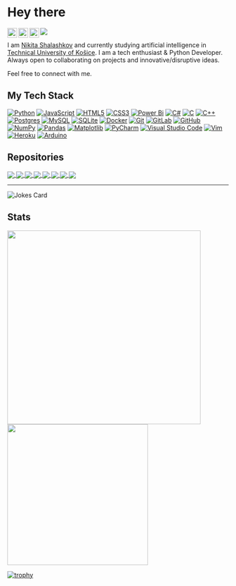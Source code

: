 # Hey there

<a href="https://www.instagram.com/it_shalash/">
  <img align="left" alt="Nikita's Instagram" width="22px" src="https://raw.githubusercontent.com/hussainweb/hussainweb/main/icons/instagram.png" />
</a>
<a href="https://discordapp.com/users/237980256848445440/">
  <img align="left" alt="Nikita's Discord" width="22px" src="https://raw.githubusercontent.com/peterthehan/peterthehan/master/assets/discord.svg" />
</a>
<a href="https://www.linkedin.com/in/nikita-shalashkov/">
  <img align="left" alt="Nikita's LinkedIN" width="22px" src="https://raw.githubusercontent.com/peterthehan/peterthehan/master/assets/linkedin.svg" />
</a>

![](https://komarev.com/ghpvc/?username=CoolmixZero&theme=github_dark )

I am [Nikita Shalashkov](https://github.com/CoolmixZero/CoolmixZero/blob/main/Nikita's%20Resume.pdf) and currently studying artificial intelligence in [Technical University of Košice](https://www.tuke.sk/wps/portal/tuke/!ut/p/z1/dYzBCoJAFEW_xmW-h40i7QbaJGpCgfY2oTGOos3IzNRAX5_QKqi7O5dzLxA0QKp9jrJ1o1btvPKFkmvOYxZlDItjmkTIq8O53LOiKmOEGghoVfBPOEIGJGfdfd646rapBDKiF0aY8GHWenBusbsAA_Teh1JrOYvwpu8B_poM2jpovk042QmWSb1yUW_eltIJvg!!/dz/d5/L0lHSkovd0RNQU5rQUVnQSEhLzROVkUvZW4!/). 
I am a tech enthusiast & Python Developer. Always open to collaborating on projects and innovative/disruptive ideas. 

Feel free to connect with me.

## My Tech Stack

[![Python](https://img.shields.io/badge/python-3670A0?style=for-the-badge&logo=python&logoColor=ffdd54)](https://github.com/CoolmixZero?tab=repositories)
[![JavaScript](https://img.shields.io/badge/javascript-%23323330.svg?style=for-the-badge&logo=javascript&logoColor=%23F7DF1E)](https://github.com/CoolmixZero?tab=repositories)
[![HTML5](https://img.shields.io/badge/html5-%23E34F26.svg?style=for-the-badge&logo=html5&logoColor=white)](https://github.com/CoolmixZero?tab=repositories)
[![CSS3](https://img.shields.io/badge/css3-%231572B6.svg?style=for-the-badge&logo=css3&logoColor=white)](https://github.com/CoolmixZero?tab=repositories)
[![Power Bi](https://img.shields.io/badge/power_bi-F2C811?style=for-the-badge&logo=powerbi&logoColor=black)](https://github.com/CoolmixZero?tab=repositories)
[![C#](https://img.shields.io/badge/c%23-%23239120.svg?style=for-the-badge&logo=c-sharp&logoColor=white)](https://github.com/CoolmixZero?tab=repositories)
[![C](https://img.shields.io/badge/c-%2300599C.svg?style=for-the-badge&logo=c&logoColor=white)](https://github.com/CoolmixZero?tab=repositories)
[![C++](https://img.shields.io/badge/c++-%2300599C.svg?style=for-the-badge&logo=c%2B%2B&logoColor=white)](https://github.com/CoolmixZero?tab=repositories)
[![Postgres](https://img.shields.io/badge/postgres-%23316192.svg?style=for-the-badge&logo=postgresql&logoColor=white)](https://github.com/CoolmixZero?tab=repositories)
[![MySQL](https://img.shields.io/badge/mysql-%2300f.svg?style=for-the-badge&logo=mysql&logoColor=white)](https://github.com/CoolmixZero?tab=repositories)
[![SQLite](https://img.shields.io/badge/sqlite-%2307405e.svg?style=for-the-badge&logo=sqlite&logoColor=white)](https://github.com/CoolmixZero?tab=repositories)
[![Docker](https://img.shields.io/badge/docker-%230db7ed.svg?style=for-the-badge&logo=docker&logoColor=white)](https://github.com/CoolmixZero?tab=repositories)
[![Git](https://img.shields.io/badge/git-%23F05033.svg?style=for-the-badge&logo=git&logoColor=white)](https://github.com/CoolmixZero?tab=repositories)
[![GitLab](https://img.shields.io/badge/gitlab-%23181717.svg?style=for-the-badge&logo=gitlab&logoColor=white)](https://github.com/CoolmixZero?tab=repositories)
[![GitHub](https://img.shields.io/badge/github-%23121011.svg?style=for-the-badge&logo=github&logoColor=white)](https://github.com/CoolmixZero?tab=repositories)
[![NumPy](https://img.shields.io/badge/numpy-%23013243.svg?style=for-the-badge&logo=numpy&logoColor=white)](https://github.com/CoolmixZero?tab=repositories)
[![Pandas](https://img.shields.io/badge/pandas-%23150458.svg?style=for-the-badge&logo=pandas&logoColor=white)](https://github.com/CoolmixZero?tab=repositories)
[![Matplotlib](https://img.shields.io/badge/Matplotlib-%23ffffff.svg?style=for-the-badge&logo=Matplotlib&logoColor=black)](https://github.com/CoolmixZero?tab=repositories)
[![PyCharm](https://img.shields.io/badge/pycharm-143?style=for-the-badge&logo=pycharm&logoColor=black&color=black&labelColor=green)](https://github.com/CoolmixZero?tab=repositories)
[![Visual Studio Code](https://img.shields.io/badge/Visual%20Studio%20Code-0078d7.svg?style=for-the-badge&logo=visual-studio-code&logoColor=white)](https://github.com/CoolmixZero?tab=repositories)
[![Vim](https://img.shields.io/badge/VIM-%2311AB00.svg?style=for-the-badge&logo=vim&logoColor=white)](https://github.com/CoolmixZero?tab=repositories)
[![Heroku](https://img.shields.io/badge/heroku-%23430098.svg?style=for-the-badge&logo=heroku&logoColor=white)](https://github.com/CoolmixZero?tab=repositories)
[![Arduino](https://img.shields.io/badge/-Arduino-00979D?style=for-the-badge&logo=Arduino&logoColor=white)](https://github.com/CoolmixZero?tab=repositories)
  
## Repositories

<a href="https://github.com/CoolmixZero/yclients-api-python">
  <img align="center" src="https://github-readme-stats.vercel.app/api/pin/?username=CoolmixZero&repo=yclients-api-python&icon_color=F5EB72&title_color=fffa86&hide_border=true&theme=github_dark" />
</a>
<a href="https://github.com/CoolmixZero/calculator-pyside6">
  <img align="center" src="https://github-readme-stats.vercel.app/api/pin/?username=CoolmixZero&repo=calculator-pyside6&hide_border=true&theme=github_dark" />
</a>
<a href="https://github.com/CoolmixZero/telebot-helperbot">
  <img align="center" src="https://github-readme-stats.vercel.app/api/pin/?username=CoolmixZero&repo=telebot-helperbot&hide_border=true&theme=github_dark" />
</a>
<a href="https://github.com/CoolmixZero/flappy-bird-ai">
  <img align="center" src="https://github-readme-stats.vercel.app/api/pin/?username=CoolmixZero&repo=flappy-bird-ai&hide_border=true&theme=github_dark" />
</a>
<a href="https://github.com/CoolmixZero/image-to-ascii">
  <img align="center" src="https://github-readme-stats.vercel.app/api/pin/?username=CoolmixZero&repo=image-to-ascii&hide_border=true&theme=github_dark" />
</a>
<a href="https://github.com/CoolmixZero/postgres-challenge">
  <img align="center" src="https://github-readme-stats.vercel.app/api/pin/?username=CoolmixZero&repo=postgres-challenge&hide_border=true&theme=github_dark" />
</a>
<a href="https://github.com/CoolmixZero/projects-school-python">
  <img align="center" src="https://github-readme-stats.vercel.app/api/pin/?username=CoolmixZero&repo=projects-school-python&hide_border=true&theme=github_dark" />
</a>
<a href="https://github.com/CoolmixZero/projects-school-csharp">
  <img align="center" src="https://github-readme-stats.vercel.app/api/pin/?username=CoolmixZero&repo=projects-school-csharp&hide_border=true&theme=github_dark" />
</a>

____
![Jokes Card](https://readme-jokes.vercel.app/api?hideBorder&theme=algolia&bgColor=00000000)

## Stats

<a href="https://github.com/CoolmixZero?tab=repositories">
  <img width=440 src="https://github-readme-stats.vercel.app/api?username=CoolmixZero&hide_border=true&show_icons=true&count_private=true&theme=github_dark" />
</a>
<a href="https://github.com/CoolmixZero?tab=repositories">
  <img width=320 src="https://github-readme-stats.vercel.app/api/top-langs/?username=CoolmixZero&hide_border=true&layout=compact&count_private=true&theme=github_dark" />
</a>

[![trophy](https://github-profile-trophy.vercel.app/?username=CoolmixZero&theme=darkhub&no-frame=true)](https://github.com/CoolmixZero?tab=repositories)

